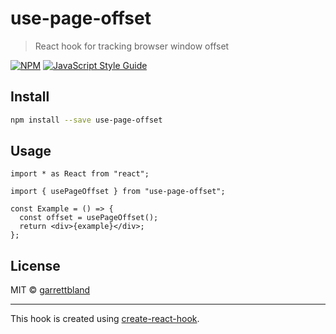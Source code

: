 # use-page-offset

> React hook for tracking browser window offset

[![NPM](https://img.shields.io/npm/v/use-page-offset.svg)](https://www.npmjs.com/package/use-page-offset) [![JavaScript Style Guide](https://img.shields.io/badge/code_style-standard-brightgreen.svg)](https://standardjs.com)

## Install

```bash
npm install --save use-page-offset
```

## Usage

```tsx
import * as React from "react";

import { usePageOffset } from "use-page-offset";

const Example = () => {
  const offset = usePageOffset();
  return <div>{example}</div>;
};
```

## License

MIT © [garrettbland](https://github.com/garrettbland)

---

This hook is created using [create-react-hook](https://github.com/hermanya/create-react-hook).
